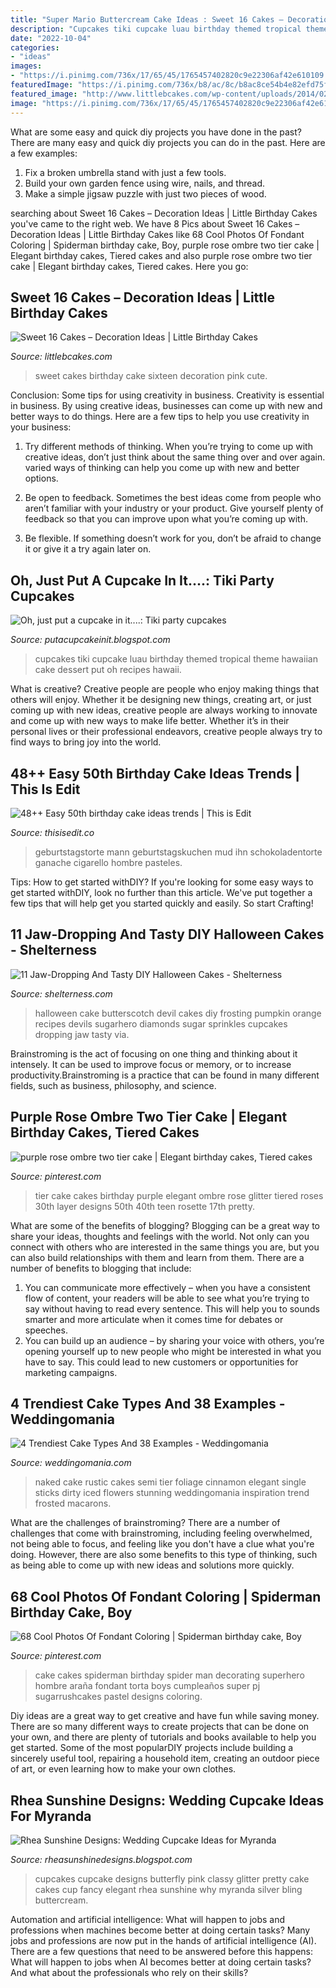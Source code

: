 ```yaml
---
title: "Super Mario Buttercream Cake Ideas : Sweet 16 Cakes – Decoration Ideas"
description: "Cupcakes tiki cupcake luau birthday themed tropical theme hawaiian cake dessert put oh recipes hawaii"
date: "2022-10-04"
categories:
- "ideas"
images:
- "https://i.pinimg.com/736x/17/65/45/1765457402820c9e22306af42e610109.jpg"
featuredImage: "https://i.pinimg.com/736x/b8/ac/8c/b8ac8ce54b4e82efd75f0d97f42117fd--two-tier-cake-purple-roses.jpg"
featured_image: "http://www.littlebcakes.com/wp-content/uploads/2014/02/Sweet-16-Cakes.jpg"
image: "https://i.pinimg.com/736x/17/65/45/1765457402820c9e22306af42e610109.jpg"
---
```



What are some easy and quick diy projects you have done in the past?
There are many easy and quick diy projects you can do in the past. Here are a few examples:
1. Fix a broken umbrella stand with just a few tools.
2. Build your own garden fence using wire, nails, and thread.
3. Make a simple jigsaw puzzle with just two pieces of wood.

	

		
searching about Sweet 16 Cakes – Decoration Ideas | Little Birthday Cakes you've came to the right web. We have 8 Pics about Sweet 16 Cakes – Decoration Ideas | Little Birthday Cakes like 68 Cool Photos Of Fondant Coloring | Spiderman birthday cake, Boy, purple rose ombre two tier cake | Elegant birthday cakes, Tiered cakes and also purple rose ombre two tier cake | Elegant birthday cakes, Tiered cakes. Here you go:
		
    
## Sweet 16 Cakes – Decoration Ideas | Little Birthday Cakes

<img loading=lazy src="http://www.littlebcakes.com/wp-content/uploads/2014/02/Sweet-16-Cakes.jpg" onerror="this.onerror=null;this.src='https://tse3.mm.bing.net/th?id=OIP.ugYtZk43OYDZ0EfsAI7ZngHaL7&amp;pid=15.1';" alt="Sweet 16 Cakes – Decoration Ideas | Little Birthday Cakes">

_Source: littlebcakes.com_

>sweet cakes birthday cake sixteen decoration pink cute. 

	

Conclusion: Some tips for using creativity in business.
Creativity is essential in business. By using creative ideas, businesses can come up with new and better ways to do things. Here are a few tips to help you use creativity in your business:
1. Try different methods of thinking. When you’re trying to come up with creative ideas, don’t just think about the same thing over and over again. varied ways of thinking can help you come up with new and better options.

2. Be open to feedback. Sometimes the best ideas come from people who aren’t familiar with your industry or your product. Give yourself plenty of feedback so that you can improve upon what you’re coming up with.

3. Be flexible. If something doesn’t work for you, don’t be afraid to change it or give it a try again later on.

    
## Oh, Just Put A Cupcake In It....: Tiki Party Cupcakes

<img loading=lazy src="http://3.bp.blogspot.com/_3ACoWUcvQDw/TCd3prBzFzI/AAAAAAAABKw/SCUWeL7n4MQ/s1600/goodies+2010+462.JPG" onerror="this.onerror=null;this.src='https://tse3.mm.bing.net/th?id=OIP.A5hqKO8gQloOaOdVv_g-eAHaJ4&amp;pid=15.1';" alt="Oh, just put a cupcake in it....: Tiki party cupcakes">

_Source: putacupcakeinit.blogspot.com_

>cupcakes tiki cupcake luau birthday themed tropical theme hawaiian cake dessert put oh recipes hawaii. 

	

What is creative?
Creative people are people who enjoy making things that others will enjoy. Whether it be designing new things, creating art, or just coming up with new ideas, creative people are always working to innovate and come up with new ways to make life better. Whether it’s in their personal lives or their professional endeavors, creative people always try to find ways to bring joy into the world.

    
## 48++ Easy 50th Birthday Cake Ideas Trends | This Is Edit

<img loading=lazy src="https://i.pinimg.com/originals/91/b3/64/91b364758681422711e608497d842c4e.jpg" onerror="this.onerror=null;this.src='https://tse4.mm.bing.net/th?id=OIP.CzgIL3VGjPrBPWBcZypwkwHaJ3&amp;pid=15.1';" alt="48++ Easy 50th birthday cake ideas trends | This is Edit">

_Source: thisisedit.co_

>geburtstagstorte mann geburtstagskuchen mud ihn schokoladentorte ganache cigarello hombre pasteles. 

	

Tips: How to get started withDIY?
If you're looking for some easy ways to get started withDIY, look no further than this article. We've put together a few tips that will help get you started quickly and easily. So start Crafting!

    
## 11 Jaw-Dropping And Tasty DIY Halloween Cakes - Shelterness

<img loading=lazy src="https://i.shelterness.com/2017/09/jaw-dropping-and-tasty-diy-halloween-cakes-10-775x1150.jpg" onerror="this.onerror=null;this.src='https://tse1.mm.bing.net/th?id=OIP.QnGJLfT2A-FdFTkYv8-fagHaK_&amp;pid=15.1';" alt="11 Jaw-Dropping And Tasty DIY Halloween Cakes - Shelterness">

_Source: shelterness.com_

>halloween cake butterscotch devil cakes diy frosting pumpkin orange recipes devils sugarhero diamonds sugar sprinkles cupcakes dropping jaw tasty via. 

	

Brainstroming is the act of focusing on one thing and thinking about it intensely. It can be used to improve focus or memory, or to increase productivity.Brainstroming is a practice that can be found in many different fields, such as business, philosophy, and science.

    
## Purple Rose Ombre Two Tier Cake | Elegant Birthday Cakes, Tiered Cakes

<img loading=lazy src="https://i.pinimg.com/736x/b8/ac/8c/b8ac8ce54b4e82efd75f0d97f42117fd--two-tier-cake-purple-roses.jpg" onerror="this.onerror=null;this.src='https://tse3.mm.bing.net/th?id=OIP.cshRhKWPY45V4g-2OqxOxgHaJ3&amp;pid=15.1';" alt="purple rose ombre two tier cake | Elegant birthday cakes, Tiered cakes">

_Source: pinterest.com_

>tier cake cakes birthday purple elegant ombre rose glitter tiered roses 30th layer designs 50th 40th teen rosette 17th pretty. 

	

What are some of the benefits of blogging?
Blogging can be a great way to share your ideas, thoughts and feelings with the world. Not only can you connect with others who are interested in the same things you are, but you can also build relationships with them and learn from them. There are a number of benefits to blogging that include: 
1) You can communicate more effectively – when you have a consistent flow of content, your readers will be able to see what you’re trying to say without having to read every sentence. This will help you to sounds smarter and more articulate when it comes time for debates or speeches. 
2) You can build up an audience – by sharing your voice with others, you’re opening yourself up to new people who might be interested in what you have to say. This could lead to new customers or opportunities for marketing campaigns.

    
## 4 Trendiest Cake Types And 38 Examples - Weddingomania

<img loading=lazy src="https://i.weddingomania.com/2016/11/36-elegant-rustic-wedding-cake-with-cinnamon-sticks-and-foliage.jpg" onerror="this.onerror=null;this.src='https://tse1.mm.bing.net/th?id=OIP.wp429V1-F7i9vjtovAFR9wHaJ6&amp;pid=15.1';" alt="4 Trendiest Cake Types And 38 Examples - Weddingomania">

_Source: weddingomania.com_

>naked cake rustic cakes semi tier foliage cinnamon elegant single sticks dirty iced flowers stunning weddingomania inspiration trend frosted macarons. 

	

What are the challenges of brainstroming?
There are a number of challenges that come with brainstroming, including feeling overwhelmed, not being able to focus, and feeling like you don't have a clue what you're doing. However, there are also some benefits to this type of thinking, such as being able to come up with new ideas and solutions more quickly.

    
## 68 Cool Photos Of Fondant Coloring | Spiderman Birthday Cake, Boy

<img loading=lazy src="https://i.pinimg.com/736x/17/65/45/1765457402820c9e22306af42e610109.jpg" onerror="this.onerror=null;this.src='https://tse1.mm.bing.net/th?id=OIP.EnkXWk-EpuWOiOG2MbXIrwHaMY&amp;pid=15.1';" alt="68 Cool Photos Of Fondant Coloring | Spiderman birthday cake, Boy">

_Source: pinterest.com_

>cake cakes spiderman birthday spider man decorating superhero hombre araña fondant torta boys cumpleaños super pj sugarrushcakes pastel designs coloring. 

	

Diy ideas are a great way to get creative and have fun while saving money. There are so many different ways to create projects that can be done on your own, and there are plenty of tutorials and books available to help you get started. Some of the most popularDIY projects include building a sincerely useful tool, repairing a household item, creating an outdoor piece of art, or even learning how to make your own clothes.

    
## Rhea Sunshine Designs: Wedding Cupcake Ideas For Myranda

<img loading=lazy src="http://4.bp.blogspot.com/-ttYRo5rG6ak/TzHDziGSHcI/AAAAAAAAASg/pHad1aMuydk/s1600/wedding+cupcake+7.jpg" onerror="this.onerror=null;this.src='https://tse3.mm.bing.net/th?id=OIP.9pE6At90wrTaYseA3dXY4gHaF6&amp;pid=15.1';" alt="Rhea Sunshine Designs: Wedding Cupcake Ideas for Myranda">

_Source: rheasunshinedesigns.blogspot.com_

>cupcakes cupcake designs butterfly pink classy glitter pretty cake cakes cup fancy elegant rhea sunshine why myranda silver bling buttercream. 

	

Automation and artificial intelligence: What will happen to jobs and professions when machines become better at doing certain tasks?
Many jobs and professions are now put in the hands of artificial intelligence (AI). There are a few questions that need to be answered before this happens: What will happen to jobs when AI becomes better at doing certain tasks? And what about the professionals who rely on their skills?

